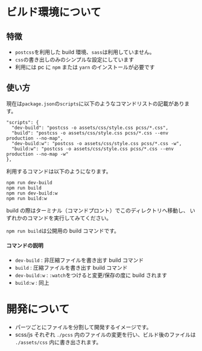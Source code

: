 # ビルド環境について

## 特徴

- `postcss`を利用した build 環境、`sass`は利用していません。
- `css`の書き出しのみのシンプルな設定にしています
- 利用には pc に `npm` または `yarn` のインストールが必要です

## 使い方

現在は`package.json`の`scripts`に以下のようなコマンドリストの記載があります。

```
"scripts": {
  "dev-build": "postcss -o assets/css/style.css pcss/*.css",
  "build": "postcss -o assets/css/style.css pcss/*.css --env production --no-map",
  "dev-build:w": "postcss -o assets/css/style.css pcss/*.css -w",
  "build:w": "postcss -o assets/css/style.css pcss/*.css --env production --no-map -w"
},
```

利用するコマンドは以下のようになります。

```
npm run dev-build
npm run build
npm run dev-build:w
npm run build:w
```

build の際はターミナル（コマンドプロント）でこのディレクトリへ移動し、
いずれかのコマンドを実行してみてください。

`npm run build`は公開用の build コマンドです。

#### コマンドの説明

- `dev-build` : 非圧縮ファイルを書き出す build コマンド
- `build` : 圧縮ファイルを書き出す build コマンド
- `dev-build:w` : `:watch`をつけると変更/保存の度に build されます
- `build:w` : 同上

# 開発について

- パーツごとにファイルを分割して開発するイメージです。
- scss/js それぞれ `./pcss` 内のファイルの変更を行い、ビルド後のファイルは `./assets/css` 内に書き出されます。
